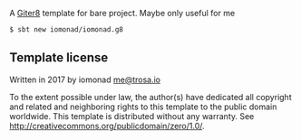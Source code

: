 A [Giter8][g8] template for bare project. Maybe only useful for me

```bash
$ sbt new iomonad/iomonad.g8
```

Template license
----------------
Written in 2017 by iomonad <me@trosa.io>

To the extent possible under law, the author(s) have dedicated all copyright and related
and neighboring rights to this template to the public domain worldwide.
This template is distributed without any warranty. See <http://creativecommons.org/publicdomain/zero/1.0/>.

[g8]: http://www.foundweekends.org/giter8/
